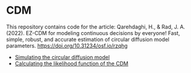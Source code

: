 # CDM
This repository contains code for the article:
Qarehdaghi, H., & Rad, J. A. (2022). EZ-CDM for modeling continuous decisions by everyone! Fast, simple, robust, and accurate estimation of circular diffusion model parameters. https://doi.org/10.31234/osf.io/rzqhg

- [Simulating the circular diffusion model](https://github.com/HasanQD/CDM/blob/main/Simulate%20CDM.py)
- [Calculating the likelihood function of the CDM](https://github.com/?)
